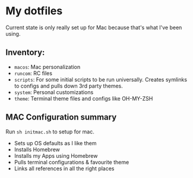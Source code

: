 # My dotfiles
Current state is only really set up for Mac because that's what I've been using.
## Inventory:
- `macos`:  Mac personalization
- `runcom`: RC files
- `scripts`: For some initial scripts to be run universally. Creates symlinks to configs and pulls down 3rd party themes.
- `system`: Personal customizations
- `theme`:  Terminal theme files and configs like OH-MY-ZSH

## MAC Configuration summary
Run `sh initmac.sh` to setup for mac.

- Sets up OS defaults as I like them
- Installs Homebrew
- Installs my Apps using Homebrew
- Pulls terminal configurations & favourite theme
- Links all references in all the right places